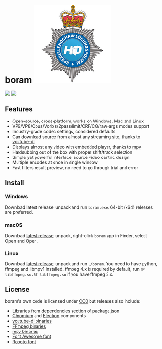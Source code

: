 # boram ![](src/index/icon-big.png)

![](https://raw.githubusercontent.com/Kagami/boram/assets/boram-source.png)
![](https://raw.githubusercontent.com/Kagami/boram/assets/boram-encode.png)

## Features

* Open-source, cross-platform, works on Windows, Mac and Linux
* VP9/VP8/Opus/Vorbis/2pass/limit/CRF/CQ/raw-args modes support
* Industry-grade codec settings, considered defaults
* Can download source from almost any streaming site, thanks to [youtube-dl](https://rg3.github.io/youtube-dl/)
* Displays almost any video with embedded player, thanks to [mpv](https://mpv.io/)
* Hardsubbing out of the box with proper shift/track selection
* Simple yet powerful interface, source video centric design
* Multiple encodes at once in single window
* Fast filters result preview, no need to go through trial and error

## Install

### Windows

Download [latest release](https://github.com/Kagami/boram/releases), unpack and run `boram.exe`. 64-bit (x64) releases are preferred.

### macOS

Download [latest release](https://github.com/Kagami/boram/releases), unpack, right-click `boram` app in Finder, select Open and Open.

### Linux

Download [latest release](https://github.com/Kagami/boram/releases), unpack and run `./boram`. You need to have python, ffmpeg and libmpv1 installed. ffmpeg 4.x is required by default, run `mv libffmpeg.so.57 libffmpeg.so` if you have ffmpeg 3.x.

## License

boram's own code is licensed under [CC0](licenses/LICENSE.BORAM) but releases also include:

* Libraries from dependencies section of [package.json](package.json)
* [Chromium](licenses/LICENSE.CHROMIUM) and [Electron](licenses/LICENSE.ELECTRON) components
* [youtube-dl binaries](licenses/LICENSE.PYTHON)
* [FFmpeg binaries](licenses/LICENSE.FFMPEG)
* [mpv binaries](licenses/LICENSE.MPV)
* [Font Awesome font](licenses/LICENSE.FONTAWESOME)
* [Roboto font](licenses/LICENSE.ROBOTO)
